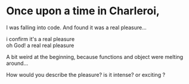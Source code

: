 # Once upon a time in Charleroi, 
I was falling into code.
And found it was a real pleasure...

i confirm it's a real pleasure  
oh God! a real real pleasure  

A bit weird at the beginning,
because functions and object were melting around...

How would you describe the pleasure? is it intense? or exciting ?
